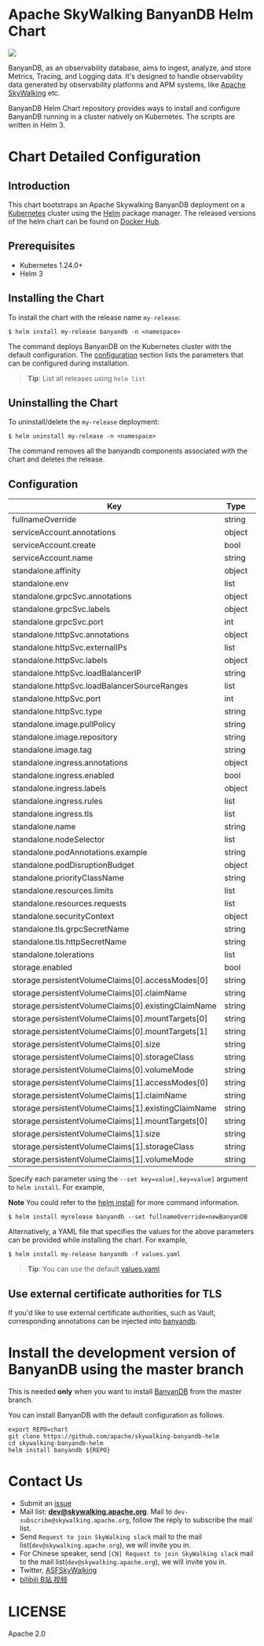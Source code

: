 Apache SkyWalking BanyanDB Helm Chart
==========


![](https://github.com/apache/skywalking-banyandb-helm/workflows/Build/badge.svg?branch=master)

BanyanDB, as an observability database, aims to ingest, analyze, and store Metrics, Tracing, and Logging data.
It's designed to handle observability data generated by observability platforms and APM systems, like [Apache SkyWalking](https://github.com/apache/skywalking) etc.

BanyanDB Helm Chart repository provides ways to install and configure BanyanDB running in a cluster natively on Kubernetes. The scripts are written in Helm 3.

# Chart Detailed Configuration

## Introduction

This chart bootstraps an Apache Skywalking BanyanDB deployment on a [Kubernetes](http://kubernetes.io) cluster using the [Helm](https://helm.sh) package manager.
The released versions of the helm chart can be found on [Docker Hub](https://hub.docker.com/r/apache/skywalking-banyandb-helm).

## Prerequisites

 - Kubernetes 1.24.0+
 - Helm 3

## Installing the Chart

To install the chart with the release name `my-release`:

```shell
$ helm install my-release banyandb -n <namespace>
```

The command deploys BanyanDB on the Kubernetes cluster with the default configuration. The [configuration](#configuration) section lists the parameters that can be configured during installation.

> **Tip**: List all releases using `helm list`

## Uninstalling the Chart

To uninstall/delete the `my-release` deployment:

```shell
$ helm uninstall my-release -n <namespace>
```

The command removes all the banyandb components associated with the chart and deletes the release.

## Configuration

| Key | Type | Default | Description |
|-----|------|---------|-------------|
| fullnameOverride | string | `"banyandb"` |  |
| serviceAccount.annotations | object | `{}` |  |
| serviceAccount.create | bool | `true` |  |
| serviceAccount.name | string | `""` |  |
| standalone.affinity | object | `{}` |  |
| standalone.env | list | `[]` |  |
| standalone.grpcSvc.annotations | object | `{}` |  |
| standalone.grpcSvc.labels | object | `{}` |  |
| standalone.grpcSvc.port | int | `17912` |  |
| standalone.httpSvc.annotations | object | `{}` |  |
| standalone.httpSvc.externalIPs | list | `[]` |  |
| standalone.httpSvc.labels | object | `{}` |  |
| standalone.httpSvc.loadBalancerIP | string | `nil` |  |
| standalone.httpSvc.loadBalancerSourceRanges | list | `[]` |  |
| standalone.httpSvc.port | int | `17913` |  |
| standalone.httpSvc.type | string | `"LoadBalancer"` |  |
| standalone.image.pullPolicy | string | `"IfNotPresent"` |  |
| standalone.image.repository | string | `"ghcr.io/apache/skywalking-banyandb"` |  |
| standalone.image.tag | string | `"eecd29e71bc07d07f22aea1496d80dc76a2b2f90"` |  |
| standalone.ingress.annotations | object | `{}` |  |
| standalone.ingress.enabled | bool | `false` |  |
| standalone.ingress.labels | object | `{}` |  |
| standalone.ingress.rules | list | `[]` |  |
| standalone.ingress.tls | list | `[]` |  |
| standalone.name | string | `"banyandb"` |  |
| standalone.nodeSelector | list | `[]` |  |
| standalone.podAnnotations.example | string | `"banyandb-foo"` |  |
| standalone.podDisruptionBudget | object | `{}` |  |
| standalone.priorityClassName | string | `""` |  |
| standalone.resources.limits | list | `[]` |  |
| standalone.resources.requests | list | `[]` |  |
| standalone.securityContext | object | `{}` |  |
| standalone.tls.grpcSecretName | string | `""` |  |
| standalone.tls.httpSecretName | string | `""` |  |
| standalone.tolerations | list | `[]` |  |
| storage.enabled | bool | `false` |  |
| storage.persistentVolumeClaims[0].accessModes[0] | string | `"ReadWriteOnce"` |  |
| storage.persistentVolumeClaims[0].claimName | string | `"data"` |  |
| storage.persistentVolumeClaims[0].existingClaimName | string | `nil` |  |
| storage.persistentVolumeClaims[0].mountTargets[0] | string | `"measure"` |  |
| storage.persistentVolumeClaims[0].mountTargets[1] | string | `"stream"` |  |
| storage.persistentVolumeClaims[0].size | string | `"200Gi"` |  |
| storage.persistentVolumeClaims[0].storageClass | string | `nil` |  |
| storage.persistentVolumeClaims[0].volumeMode | string | `"Filesystem"` |  |
| storage.persistentVolumeClaims[1].accessModes[0] | string | `"ReadWriteOnce"` |  |
| storage.persistentVolumeClaims[1].claimName | string | `"meta"` |  |
| storage.persistentVolumeClaims[1].existingClaimName | string | `nil` |  |
| storage.persistentVolumeClaims[1].mountTargets[0] | string | `"metadata"` |  |
| storage.persistentVolumeClaims[1].size | string | `"10Gi"` |  |
| storage.persistentVolumeClaims[1].storageClass | string | `nil` |  |
| storage.persistentVolumeClaims[1].volumeMode | string | `"Filesystem"` |  |

Specify each parameter using the `--set key=value[,key=value]` argument to `helm install`. For example,

**Note** You could refer to the [helm install](https://helm.sh/docs/helm/helm_install/) for more command information.

```console
$ helm install myrelease banyandb --set fullnameOverride=newBanyanDB
```

Alternatively, a YAML file that specifies the values for the above parameters can be provided while installing the chart. For example,

```console
$ helm install my-release banyandb -f values.yaml
```

> **Tip**: You can use the default [values.yaml](chart/values.yaml)

## Use external certificate authorities for TLS
If you'd like to use external certificate authorities, such as Vault, corresponding annotations can be injected into [banyandb](./chart/templates/statefulset.yaml).

# Install the development version of BanyanDB using the master branch
This is needed **only** when you want to install [BanyanDB](https://github.com/apache/skywalking-banyandb/tree/main) from the master branch. 

You can install BanyanDB with the default configuration as follows.

```shell script
export REPO=chart
git clone https://github.com/apache/skywalking-banyandb-helm
cd skywalking-banyandb-helm
helm install banyandb ${REPO}
```

# Contact Us
* Submit an [issue](https://github.com/apache/skywalking/issues)
* Mail list: **dev@skywalking.apache.org**. Mail to `dev-subscribe@skywalking.apache.org`, follow the reply to subscribe the mail list.
* Send `Request to join SkyWalking slack` mail to the mail list(`dev@skywalking.apache.org`), we will invite you in.
* For Chinese speaker, send `[CN] Request to join SkyWalking slack` mail to the mail list(`dev@skywalking.apache.org`), we will invite you in.
* Twitter, [ASFSkyWalking](https://twitter.com/AsfSkyWalking)
* [bilibili B站 视频](https://space.bilibili.com/390683219)

# LICENSE
Apache 2.0
